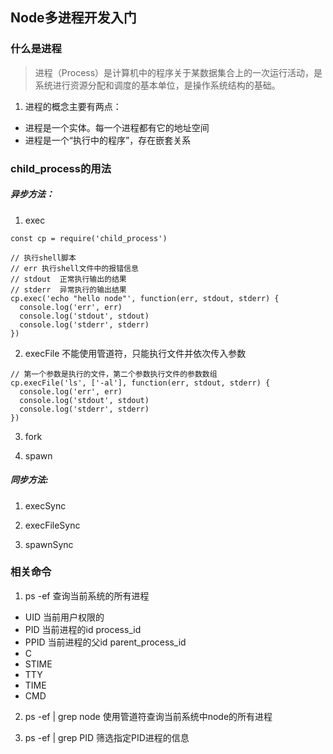## Node多进程开发入门

### 什么是进程
> 进程（Process）是计算机中的程序关于某数据集合上的一次运行活动，是系统进行资源分配和调度的基本单位，是操作系统结构的基础。

1. 进程的概念主要有两点：
- 进程是一个实体。每一个进程都有它的地址空间
- 进程是一个“执行中的程序”，存在嵌套关系


### child_process的用法
##### 异步方法： 
1. exec 
```
const cp = require('child_process')

// 执行shell脚本 
// err 执行shell文件中的报错信息 
// stdout  正常执行输出的结果
// stderr  异常执行的输出结果
cp.exec('echo "hello node"', function(err, stdout, stderr) {
  console.log('err', err)
  console.log('stdout', stdout)
  console.log('stderr', stderr)
})
```

2. execFile 不能使用管道符，只能执行文件并依次传入参数
```
// 第一个参数是执行的文件，第二个参数执行文件的参数数组
cp.execFile('ls', ['-al'], function(err, stdout, stderr) {
  console.log('err', err)
  console.log('stdout', stdout)
  console.log('stderr', stderr)
})
```

3. fork

4. spawn

##### 同步方法:
1. execSync

2. execFileSync 

3. spawnSync 


### 相关命令
1. ps -ef  查询当前系统的所有进程
- UID 当前用户权限的
- PID 当前进程的id  process_id
- PPID 当前进程的父id parent_process_id
- C 
- STIME
- TTY
- TIME
- CMD  

2. ps -ef | grep node  使用管道符查询当前系统中node的所有进程  

3. ps -ef | grep PID 筛选指定PID进程的信息


